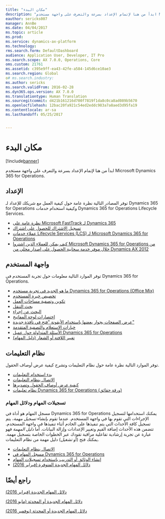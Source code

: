 ```yaml
---
title: "مكان البدء"
description: "ابدأ من هنا لإتمام الإعداد بسرعة والتعرف على واجهة مستخدم Microsoft Dynamics 365 for Operations."
eauthor: sericks007
manager: AnnBe
ms.date: 04/04/2017
ms.topic: article
ms.prod: 
ms.service: dynamics-ax-platform
ms.technology: 
rms.search.form: DefaultDashboard
audience: Application User, Developer, IT Pro
ms.search.scope: AX 7.0.0, Operations, Core
oms.custom: 21761
ms.assetid: c395e9ff-ea43-42fe-a584-145d6ce10ae3
ms.search.region: Global
o# ms.search.industry: 
ms.author: sericks
ms.search.validFrom: 2016-02-28
ms.dyn365.ops.version: AX 7.0.0
ms.translationtype: Human Translation
ms.sourcegitcommit: d421b161216d700f7819f1da8c0ca8ad089b5670
ms.openlocfilehash: 12bac20fa921c54ed2eddc983a7a8aed3d95fa19
ms.contentlocale: ar-sa
ms.lasthandoff: 05/25/2017


---
```


# <a name="where-to-start"></a>مكان البدء

[!include[banner](../includes/banner.md)]


ابدأ من هنا لإتمام الإعداد بسرعة والتعرف على واجهة مستخدم Microsoft Dynamics 365 for Operations.

## <a name="onboarding"></a>الإعداد
توفر المصادر التالية نظرة عامة حول كيفية العمل مع شريكك للإعداد لـ Dynamics 365 for Operations وكيفية استخدام خدمات Dynamics 365 for Operations Lifecycle Services. 

- [نظرة عامة على Microsoft FastTrack لـ Dynamics 365](/dynamics365/operations/get-started/fasttrack-dynamics-365-overview) 
- [تسجيل الاشتراك للحصول على اشتراك](../dev-tools/sign-up-preview-subscription.md) 
- [عملاء خدمات Lifecycle Services ‏(LCS) لـ Microsoft Dynamics 365 for Operations](../lifecycle-services/lcs-works-lcs.md) 
- [كيف يمكن للعملاء الذين اشتروا Microsoft Dynamics 365 for Operations من خلال موفر خدمة سحابية الحصول على إصدار محلي من Dynamics AX 2012](../deployment/csp-download-customersource.md)

## <a name="user-interface"></a>واجهة المستخدم
توفر الموارد التالية معلومات حول تجربة المستخدم في Dynamics 365 for Operations. 
-   [ما هو الجديد في تجربة مستخدم Dynamics 365 for Operations ‏(Office Mix)](https://mix.office.com/watch/1ohsrrpsd02e1)
-   [تخصيص خبرة المستخدم](/dynamics365/operations/get-started/personalize-user-experience)
-   [تكوين وتصفية مساحات العمل](/dynamics365/operations/get-started/configure-filter-workspaces)
-   [بحث التنقل](/dynamics365/operations/get-started/navigation-search)
-   [البحث عن إجراء](/dynamics365/operations/get-started/action-search)
-   [اختصارات لوحة المفاتيح](/dynamics365/operations/get-started/shortcut-keys)
-   [عرض الصفحات بجوار بعضها باستخدام الأيقونة "فتح في نافذة جديدة"](/dynamics365/operations/get-started/display-pages-side-by-side)
-   [خيارات الاستعلام والتصفية المتقدمة](/dynamics365/operations/get-started/advanced-filtering-query-options)
-   [الأسئلة المتداولة حول عميل Dynamics 365 for Operations](/dynamics365/operations/get-started/client-faq)
-   [تغيير اللافتة أو الشعار (دليل المهام)](http://ax.help.dynamics.com/en/wiki/change-the-banner-or-logo/)

## <a name="help-system"></a>نظام التعليمات
توفر الموارد التالية نظرة عامة حول نظام التعليمات وتشرح كيفية عرض أوصاف الحقول.

-   [بدء استخدام التعليمات](help-overview.md)
-   [الاتصال بنظام التعليمات](help-connect.md)
-   [كيفية عرض أوصاف الحقول وتصديرها](/dynamics365/operations/get-started/view-export-field-descriptions)
-   [نظام تعليمات Dynamics 365 for Operations (ورقة حقائق)](https://mbs.microsoft.com/customersource/Global/AX/learning/fact-sheets/msdaxhelpsystemfactsheet)

### <a name="task-recordings-and-task-guides"></a>تسجيلات المهام ودلائل المهام

مسجل المهام هو أداة في Dynamics 365 for Operations يمكنك استخدامها لتسجيل الإجراءات التي تقوم بها في واجهة المستخدم. عندما تقوم بإنشاء *تسجيل مهمة*، يتم تسجيل كافة الأحداث التي يتم تنفيذها على الخادم أثناء تنفيذها في واجهة المستخدم. تتضمن هذه الأحداث إضافة القيم وتغيير الإعدادات وإزالة البيانات. أما *دليل المهمة‬* فهو عبارة عن تجربة إرشادية تفاعلية مراقبة تقودك عبر الخطوات الخاصة بتسجيل مهمة. يمكنك فتح (أو *تشغيل*) دليل مهمة من نظام التعليمات.
-   [الاتصال بنظام التعليمات](help-connect.md)
-   [مسجل المهام في Dynamics 365 for Operations](../user-interface/task-recorder.md)
-   [إنشاء الوثائق أو التدريب باستخدام تسجيلات المهام](../user-interface/task-recorder.md)
-   [دلائل المهام الجديدة المتوفرة (فبراير 2016)](new-task-guides-available-february-2016.md)


<a name="see-also"></a>راجع أيضًا
--------

[دلائل المهام الجديدة (فبراير 2016)](new-task-guides-available-february-2016.md)

[دلائل المهام الجديدة أو المحدثة (مايو 2016)](new-updated-task-guides-available-may-2016.md)

[دلائل المهام الجديدة أو المحدثة (نوفمبر 2016)](new-task-guides-november-2016.md)




